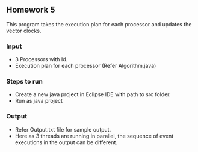 ## Homework 5

This program takes the execution plan for each processor and updates the vector clocks.

### Input


* 3 Processors with Id.
* Execution plan for each processor (Refer Algorithm.java)

### Steps to run


* Create a new java project in Eclipse IDE with path to src folder.
* Run as java project

### Output 

* Refer Output.txt file for sample output.
* Here as 3 threads are running in parallel, the sequence of event executions in the output can be different.